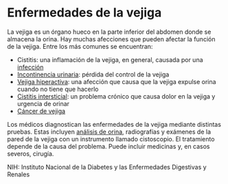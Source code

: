 Enfermedades de la vejiga
=========================


La vejiga es un órgano hueco en la parte inferior del abdomen donde se almacena la orina. Hay muchas afecciones que pueden afectar la función de la vejiga. Entre los más comunes se encuentran:

* Cistitis: una inflamación de la vejiga, en general, causada por una [infección](https://medlineplus.gov/spanish/urinarytractinfections.html)
* [Incontinencia urinaria](https://medlineplus.gov/spanish/urinaryincontinence.html): pérdida del control de la vejiga
* [Vejiga hiperactiva](https://medlineplus.gov/spanish/overactivebladder.html): una afección que causa que la vejiga expulse orina cuando no tiene que hacerlo
* [Cistitis intersticial](https://medlineplus.gov/spanish/interstitialcystitis.html): un problema crónico que causa dolor en la vejiga y urgencia de orinar
* [Cáncer de vejiga](https://medlineplus.gov/spanish/bladdercancer.html)


Los médicos diagnostican las enfermedades de la vejiga mediante distintas pruebas. Estas incluyen [análisis de orina](https://medlineplus.gov/spanish/urinalysis.html), radiografías y exámenes de la pared de la vejiga con un instrumento llamado cistoscopio. El tratamiento depende de la causa del problema. Puede incluir medicinas y, en casos severos, cirugía. 


NIH: Instituto Nacional de la Diabetes y las Enfermedades Digestivas y Renales

